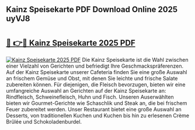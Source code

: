 ## Kainz Speisekarte PDF Download Online 2025 uyVJ8

# <h2><a href="http://gcdccu.nevu.top/?p=Kainz+Speisekarte">🔗 👉🔴 Kainz Speisekarte 2025 PDF</a></h2>

[![Kainz Speisekarte 2025 PDF](https://i.imgur.com/dBaPXMq.png)](http://gcdccu.nevu.top/?p=Kainz+Speisekarte)
Die Kainz Speisekarte ist die Wahl zwischen einer Vielzahl von Gerichten und befriedigt Ihre Geschmackspräferenzen. Auf der Kainz Speisekarte unserer Cafeteria finden Sie eine große Auswahl an frischem Gemüse und Obst, mit denen Sie leichte und frische Salate zubereiten können. Für diejenigen, die Fleisch bevorzugen, bieten wir eine umfangreiche Auswahl an Gerichten auf der Kainz Speisekarte an: Rindfleisch, Schweinefleisch, Huhn und Fisch. Unseren Auserwählten bieten wir Gourmet-Gerichte wie Schaschlik und Steak an, die bei frischem Feuer zubereitet werden. Unser Restaurant bietet eine große Auswahl an Desserts, von traditionellen Kuchen und Kuchen bis hin zu erlesenen Crème Brûlée und Schokoladenburdel.
